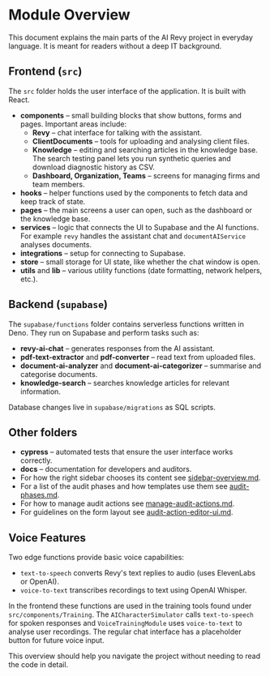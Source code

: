 # Module Overview

This document explains the main parts of the AI Revy project in everyday language. It is meant for readers without a deep IT background.

## Frontend (`src`)

The `src` folder holds the user interface of the application. It is built with React.

- **components** – small building blocks that show buttons, forms and pages. Important areas include:
  - **Revy** – chat interface for talking with the assistant.
  - **ClientDocuments** – tools for uploading and analysing client files.
  - **Knowledge** – editing and searching articles in the knowledge base. The search testing panel lets you run synthetic queries and download diagnostic history as CSV.
  - **Dashboard, Organization, Teams** – screens for managing firms and team members.
- **hooks** – helper functions used by the components to fetch data and keep track of state.
- **pages** – the main screens a user can open, such as the dashboard or the knowledge base.
- **services** – logic that connects the UI to Supabase and the AI functions. For example `revy` handles the assistant chat and `documentAIService` analyses documents.
- **integrations** – setup for connecting to Supabase.
- **store** – small storage for UI state, like whether the chat window is open.
- **utils** and **lib** – various utility functions (date formatting, network helpers, etc.).

## Backend (`supabase`)

The `supabase/functions` folder contains serverless functions written in Deno. They run on Supabase and perform tasks such as:

- **revy-ai-chat** – generates responses from the AI assistant.
- **pdf-text-extractor** and **pdf-converter** – read text from uploaded files.
- **document-ai-analyzer** and **document-ai-categorizer** – summarise and categorise documents.
- **knowledge-search** – searches knowledge articles for relevant information.

Database changes live in `supabase/migrations` as SQL scripts.

## Other folders

- **cypress** – automated tests that ensure the user interface works correctly.
- **docs** – documentation for developers and auditors.
- For how the right sidebar chooses its content see [sidebar-overview.md](sidebar-overview.md).
- For a list of the audit phases and how templates use them see [audit-phases.md](audit-phases.md).
- For how to manage audit actions see [manage-audit-actions.md](manage-audit-actions.md).
- For guidelines on the form layout see [audit-action-editor-ui.md](audit-action-editor-ui.md).

## Voice Features

Two edge functions provide basic voice capabilities:

- `text-to-speech` converts Revy's text replies to audio (uses ElevenLabs or OpenAI).
- `voice-to-text` transcribes recordings to text using OpenAI Whisper.

In the frontend these functions are used in the training tools found under `src/components/Training`. The
`AICharacterSimulator` calls `text-to-speech` for spoken responses and `VoiceTrainingModule` uses
`voice-to-text` to analyse user recordings. The regular chat interface has a placeholder button for future
voice input.

This overview should help you navigate the project without needing to read the code in detail.
